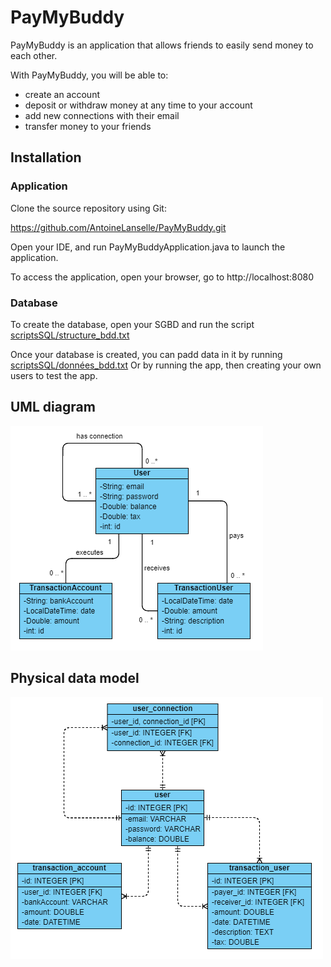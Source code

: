 # PayMyBuddy

PayMyBuddy is an application that allows friends to easily send money to each other.

With PayMyBuddy, you will be able to:
- create an account
- deposit or withdraw money at any time to your account
- add new connections with their email
- transfer money to your friends

## Installation

### Application

Clone the source repository using Git:

https://github.com/AntoineLanselle/PayMyBuddy.git

Open your IDE, and run PayMyBuddyApplication.java to launch the application.

To access the application, open your browser, go to http://localhost:8080

### Database

To create the database, open your SGBD and run the script [scriptsSQL/structure_bdd.txt](scriptsSQL/structure_bdd.txt) 

Once your database is created, you can padd data in it by running [scriptsSQL/données_bdd.txt](scriptsSQL/données_bdd.txt)
Or by running the app, then creating your own users to test the app.

## UML diagram
![UML diagram](images/uml.png)

## Physical data model
![Physical data model](images/mpd.png)
